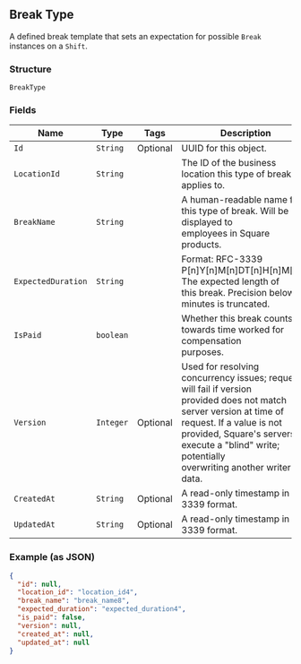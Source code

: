 ## Break Type

A defined break template that sets an expectation for possible `Break` 
instances on a `Shift`.

### Structure

`BreakType`

### Fields

| Name | Type | Tags | Description |
|  --- | --- | --- | --- |
| `Id` | `String` | Optional | UUID for this object. |
| `LocationId` | `String` |  | The ID of the business location this type of break applies to. |
| `BreakName` | `String` |  | A human-readable name for this type of break. Will be displayed to<br>employees in Square products. |
| `ExpectedDuration` | `String` |  | Format: RFC-3339 P[n]Y[n]M[n]DT[n]H[n]M[n]S. The expected length of<br>this break. Precision below minutes is truncated. |
| `IsPaid` | `boolean` |  | Whether this break counts towards time worked for compensation<br>purposes. |
| `Version` | `Integer` | Optional | Used for resolving concurrency issues; request will fail if version<br>provided does not match server version at time of request. If a value is not<br>provided, Square's servers execute a "blind" write; potentially <br>overwriting another writer's data. |
| `CreatedAt` | `String` | Optional | A read-only timestamp in RFC 3339 format. |
| `UpdatedAt` | `String` | Optional | A read-only timestamp in RFC 3339 format. |

### Example (as JSON)

```json
{
  "id": null,
  "location_id": "location_id4",
  "break_name": "break_name8",
  "expected_duration": "expected_duration4",
  "is_paid": false,
  "version": null,
  "created_at": null,
  "updated_at": null
}
```

